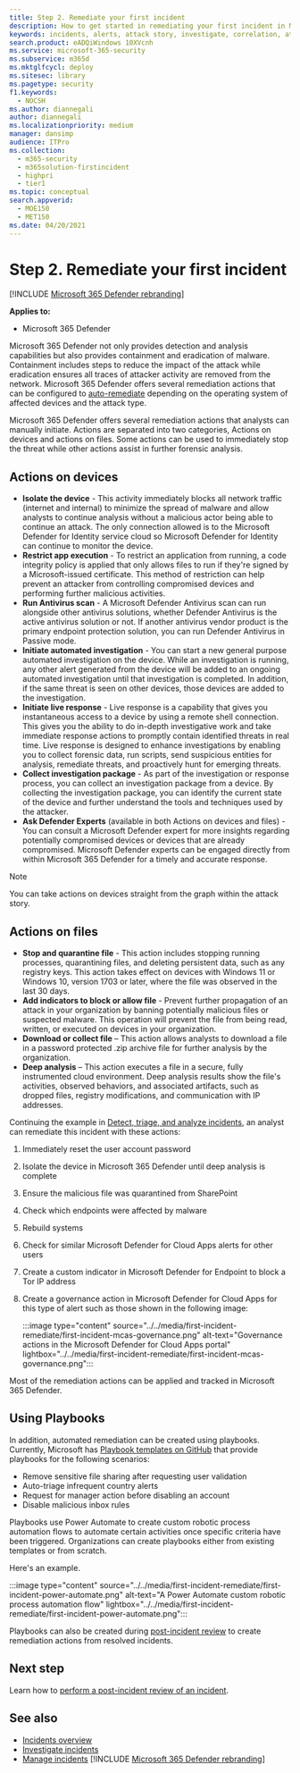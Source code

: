 ```yaml
---
title: Step 2. Remediate your first incident
description: How to get started in remediating your first incident in Microsoft 365 Defender.
keywords: incidents, alerts, attack story, investigate, correlation, attack, machines, devices, users, identities, identity, mailbox, email, 365, microsoft, m365, incident response, cyber-attack
search.product: eADQiWindows 10XVcnh
ms.service: microsoft-365-security
ms.subservice: m365d
ms.mktglfcycl: deploy
ms.sitesec: library
ms.pagetype: security
f1.keywords: 
  - NOCSH
ms.author: diannegali
author: diannegali
ms.localizationpriority: medium
manager: dansimp
audience: ITPro
ms.collection: 
  - m365-security
  - m365solution-firstincident
  - highpri
  - tier1
ms.topic: conceptual
search.appverid: 
  - MOE150
  - MET150
ms.date: 04/20/2021
---
```


# Step 2. Remediate your first incident

[!INCLUDE [Microsoft 365 Defender rebranding](../includes/microsoft-defender.md)]

**Applies to:**
- Microsoft 365 Defender

Microsoft 365 Defender not only provides detection and analysis capabilities but also provides containment and eradication of malware. Containment includes steps to reduce the impact of the attack while eradication ensures all traces of attacker activity are removed from the network. Microsoft 365 Defender offers several remediation actions that can be configured to [auto-remediate](m365d-autoir.md) depending on the operating system of affected devices and the attack type.

Microsoft 365 Defender offers several remediation actions that analysts can manually initiate. Actions are separated into two categories, Actions on devices and actions on files. Some actions can be used to immediately stop the threat while other actions assist in further forensic analysis.

## Actions on devices

- **Isolate the device** - This activity immediately blocks all network traffic (internet and internal) to minimize the spread of malware and allow analysts to continue analysis without a malicious actor being able to continue an attack. The only connection allowed is to the Microsoft Defender for Identity service cloud so Microsoft Defender for Identity can continue to monitor the device. 
- **Restrict app execution** - To restrict an application from running, a code integrity policy is applied that only allows files to run if they're signed by a Microsoft-issued certificate. This method of restriction can help prevent an attacker from controlling compromised devices and performing further malicious activities.
- **Run Antivirus scan** - A Microsoft Defender Antivirus scan can run alongside other antivirus solutions, whether Defender Antivirus is the active antivirus solution or not. If another antivirus vendor product is the primary endpoint protection solution, you can run Defender Antivirus in Passive mode.
- **Initiate automated investigation** - You can start a new general purpose automated investigation on the device. While an investigation is running, any other alert generated from the device will be added to an ongoing automated investigation until that investigation is completed. In addition, if the same threat is seen on other devices, those devices are added to the investigation.
- **Initiate live response** - Live response is a capability that gives you instantaneous access to a device by using a remote shell connection. This gives you the ability to do in-depth investigative work and take immediate response actions to promptly contain identified threats in real time. Live response is designed to enhance investigations by enabling you to collect forensic data, run scripts, send suspicious entities for analysis, remediate threats, and proactively hunt for emerging threats.
- **Collect investigation package** - As part of the investigation or response process, you can collect an investigation package from a device. By collecting the investigation package, you can identify the current state of the device and further understand the tools and techniques used by the attacker. 
- **Ask Defender Experts** (available in both Actions on devices and files) - You can consult a Microsoft Defender expert for more insights regarding potentially compromised devices or devices that are already compromised. Microsoft Defender experts can be engaged directly from within Microsoft 365 Defender for a timely and accurate response.

> [!NOTE]
> You can take actions on devices straight from the graph within the attack story.

## Actions on files

- **Stop and quarantine file** - This action includes stopping running processes, quarantining files, and deleting persistent data, such as any registry keys. This action takes effect on devices with Windows 11 or Windows 10, version 1703 or later, where the file was observed in the last 30 days. 
- **Add indicators to block or allow file** - Prevent further propagation of an attack in your organization by banning potentially malicious files or suspected malware. This operation will prevent the file from being read, written, or executed on devices in your organization.
- **Download or collect file** – This action allows analysts to download a file in a password protected .zip archive file for further analysis by the organization.
- **Deep analysis** – This action executes a file in a secure, fully instrumented cloud environment. Deep analysis results show the file's activities, observed behaviors, and associated artifacts, such as dropped files, registry modifications, and communication with IP addresses. 

Continuing the example in [Detect, triage, and analyze incidents](first-incident-analyze.md#analyze-your-first-incident), an analyst can remediate this incident with these actions:

1. Immediately reset the user account password
2. Isolate the device in Microsoft 365 Defender until deep analysis is complete
3. Ensure the malicious file was quarantined from SharePoint
4. Check which endpoints were affected by malware
5. Rebuild systems
6. Check for similar Microsoft Defender for Cloud Apps alerts for other users
7. Create a custom indicator in Microsoft Defender for Endpoint to block a Tor IP address
8. Create a governance action in Microsoft Defender for Cloud Apps for this type of alert such as those shown in the following image:

   :::image type="content" source="../../media/first-incident-remediate/first-incident-mcas-governance.png" alt-text="Governance actions in the Microsoft Defender for Cloud Apps portal" lightbox="../../media/first-incident-remediate/first-incident-mcas-governance.png":::

Most of the remediation actions can be applied and tracked in Microsoft 365 Defender.

## Using Playbooks

In addition, automated remediation can be created using playbooks. Currently, Microsoft has [Playbook templates on GitHub](https://github.com/microsoft/Microsoft-Cloud-App-Security/tree/master/Playbooks) that provide playbooks for the following scenarios:

- Remove sensitive file sharing after requesting user validation
- Auto-triage infrequent country alerts
- Request for manager action before disabling an account
- Disable malicious inbox rules

Playbooks use Power Automate to create custom robotic process automation flows to automate certain activities once specific criteria have been triggered. Organizations can create playbooks either from existing templates or from scratch. 

Here's an example.
 
:::image type="content" source="../../media/first-incident-remediate/first-incident-power-automate.png" alt-text="A Power Automate custom robotic process automation flow" lightbox="../../media/first-incident-remediate/first-incident-power-automate.png"::: 
 
Playbooks can also be created during [post-incident review](first-incident-post.md) to create remediation actions from resolved incidents. 

## Next step

Learn how to [perform a post-incident review of an incident](first-incident-post.md).

## See also

- [Incidents overview](incidents-overview.md)
- [Investigate incidents](investigate-incidents.md)
- [Manage incidents](manage-incidents.md)
[!INCLUDE [Microsoft 365 Defender rebranding](../../includes/defender-m3d-techcommunity.md)]
